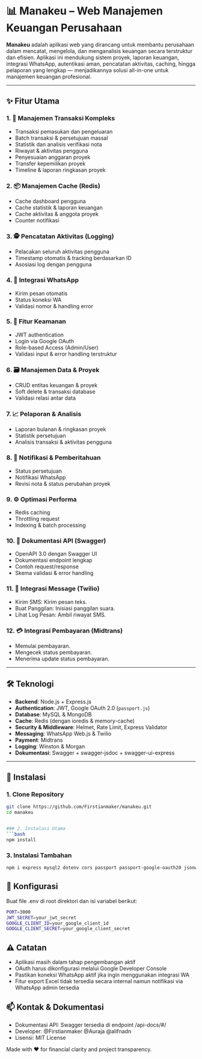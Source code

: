 # 📊 Manakeu – Web Manajemen Keuangan Perusahaan

**Manakeu** adalah aplikasi web yang dirancang untuk membantu perusahaan dalam mencatat, mengelola, dan menganalisis keuangan secara terstruktur dan efisien. Aplikasi ini mendukung sistem proyek, laporan keuangan, integrasi WhatsApp, autentikasi aman, pencatatan aktivitas, caching, hingga pelaporan yang lengkap — menjadikannya solusi all-in-one untuk manajemen keuangan profesional.

---

## ✨ Fitur Utama

### 1. 💼 Manajemen Transaksi Kompleks
- Transaksi pemasukan dan pengeluaran
- Batch transaksi & persetujuan massal
- Statistik dan analisis verifikasi nota
- Riwayat & aktivitas pengguna
- Penyesuaian anggaran proyek
- Transfer kepemilikan proyek
- Timeline & laporan ringkasan proyek

### 2. 📦 Manajemen Cache (Redis)
- Cache dashboard pengguna
- Cache statistik & laporan keuangan
- Cache aktivitas & anggota proyek
- Counter notifikasi

### 3. 🕵️ Pencatatan Aktivitas (Logging)
- Pelacakan seluruh aktivitas pengguna
- Timestamp otomatis & tracking berdasarkan ID
- Asosiasi log dengan pengguna

### 4. 📲 Integrasi WhatsApp
- Kirim pesan otomatis
- Status koneksi WA
- Validasi nomor & handling error

### 5. 🔐 Fitur Keamanan
- JWT authentication
- Login via Google OAuth
- Role-based Access (Admin/User)
- Validasi input & error handling terstruktur

### 6. 🗃️ Manajemen Data & Proyek
- CRUD entitas keuangan & proyek
- Soft delete & transaksi database
- Validasi relasi antar data

### 7. 📈 Pelaporan & Analisis
- Laporan bulanan & ringkasan proyek
- Statistik persetujuan
- Analisis transaksi & aktivitas pengguna

### 8. 🔔 Notifikasi & Pemberitahuan
- Status persetujuan
- Notifikasi WhatsApp
- Revisi nota & status perubahan proyek

### 9. ⚙️ Optimasi Performa
- Redis caching
- Throttling request
- Indexing & batch processing

### 10. 📘 Dokumentasi API (Swagger)
- OpenAPI 3.0 dengan Swagger UI
- Dokumentasi endpoint lengkap
- Contoh request/response
- Skema validasi & error handling

### 11. 💬 Integrasi Message (Twilio)
- Kirim SMS: Kirim pesan teks.
- Buat Panggilan: Inisiasi panggilan suara.
- Lihat Log Pesan: Ambil riwayat SMS.

### 12. 💳 Integrasi Pembayaran (Midtrans)
- Memulai pembayaran.
- Mengecek status pembayaran.
- Menerima update status pembayaran.

---

## 🛠️ Teknologi

- **Backend**: Node.js + Express.js
- **Authentication**: JWT, Google OAuth 2.0 (`passport.js`)
- **Database**: MySQL & MongoDB
- **Cache**: Redis (dengan ioredis & memory-cache)
- **Security & Middleware**: Helmet, Rate Limit, Express Validator
- **Messaging**: WhatsApp Web.js & Twilio
- **Payment**: Midtrans
- **Logging**: Winston & Morgan
- **Dokumentasi**: Swagger + swagger-jsdoc + swagger-ui-express

---

## 🚀 Instalasi

### 1. Clone Repository
```bash
git clone https://github.com/Firstianmaker/manakeu.git
cd manakeu


### 2. Instalasi Utama
```bash
npm install
```

### 3. Instalasi Tambahan
```bash
npm i express mysql2 dotenv cors passport passport-google-oauth20 jsonwebtoken bcryptjs helmet express-rate-limit redis ioredis memory-cache compression winston morgan performance-now express-validator validator xss multer crypto-js whatsapp-web.js qrcode-terminal nodemailer moment uuid lodash axios express-session connect-redis midtrans-client twilio
```
## 📄 Konfigurasi
Buat file .env di root direktori dan isi variabel berikut:

```bash
PORT=3000
JWT_SECRET=your_jwt_secret
GOOGLE_CLIENT_ID=your_google_client_id
GOOGLE_CLIENT_SECRET=your_google_client_secret
```

## ⚠️ Catatan
- Aplikasi masih dalam tahap pengembangan aktif
- OAuth harus dikonfigurasi melalui Google Developer Console
- Pastikan koneksi WhatsApp aktif jika ingin menggunakan integrasi WA
- Fitur export Excel tidak tersedia secara internal namun notifikasi via WhatsApp admin tersedia

## 📫 Kontak & Dokumentasi
- Dokumentasi API: Swagger tersedia di endpoint /api-docs/#/
- Developer: @Firstianmaker @Auraja @alifnadn
- Lisensi: MIT License

Made with ❤️ for financial clarity and project transparency.